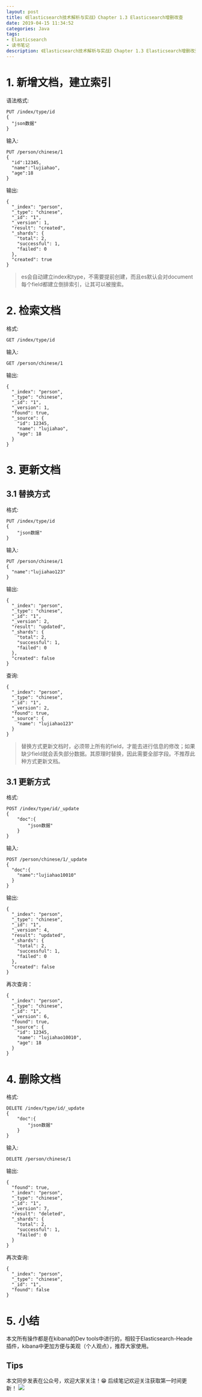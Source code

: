 ```yaml
---
layout: post
title: 《Elasticsearch技术解析与实战》Chapter 1.3 Elasticsearch增删改查
date: 2019-04-15 11:34:52
categories: Java
tags:
- Elasticsearch
- 读书笔记
description: 《Elasticsearch技术解析与实战》Chapter 1.3 Elasticsearch增删改查
---
```


# 1. 新增文档，建立索引
语法格式:

    PUT /index/type/id
    {
      "json数据"
    }

输入:

    PUT /person/chinese/1
    {
      "id":12345,
      "name":"lujiahao",
      "age":18
    }

输出:
    
    {
      "_index": "person",
      "_type": "chinese",
      "_id": "1",
      "_version": 1,
      "result": "created",
      "_shards": {
        "total": 2,
        "successful": 1,
        "failed": 0
      },
      "created": true
    }

> es会自动建立index和type，不需要提前创建，而且es默认会对document每个field都建立倒排索引，让其可以被搜索。

# 2. 检索文档
格式:

    GET /index/type/id

输入:

    GET /person/chinese/1
输出:

    {
      "_index": "person",
      "_type": "chinese",
      "_id": "1",
      "_version": 1,
      "found": true,
      "_source": {
        "id": 12345,
        "name": "lujiahao",
        "age": 18
      }
    }
    
# 3. 更新文档
## 3.1 替换方式
格式:

    PUT /index/type/id
    {
        "json数据"
    }
输入:

    PUT /person/chinese/1
    {
      "name":"lujiahao123"
    }
输出:

    {
      "_index": "person",
      "_type": "chinese",
      "_id": "1",
      "_version": 2,
      "result": "updated",
      "_shards": {
        "total": 2,
        "successful": 1,
        "failed": 0
      },
      "created": false
    }

查询:

    {
      "_index": "person",
      "_type": "chinese",
      "_id": "1",
      "_version": 2,
      "found": true,
      "_source": {
        "name": "lujiahao123"
      }
    }

> 替换方式更新文档时，必须带上所有的field，才能去进行信息的修改；如果缺少field就会丢失部分数据。其原理时替换，因此需要全部字段。不推荐此种方式更新文档。

## 3.1 更新方式
格式:

    POST /index/type/id/_update
    {
        "doc":{
            "json数据"
        }
    }
输入:

    POST /person/chinese/1/_update
    {
      "doc":{
        "name":"lujiahao10010"
      }
    }
输出:

    {
      "_index": "person",
      "_type": "chinese",
      "_id": "1",
      "_version": 4,
      "result": "updated",
      "_shards": {
        "total": 2,
        "successful": 1,
        "failed": 0
      },
      "created": false
    }
再次查询：

    {
      "_index": "person",
      "_type": "chinese",
      "_id": "1",
      "_version": 6,
      "found": true,
      "_source": {
        "id": 12345,
        "name": "lujiahao10010",
        "age": 18
      }
    }
# 4. 删除文档
格式:

    DELETE /index/type/id/_update
    {
        "doc":{
            "json数据"
        }
    }
输入:

    DELETE /person/chinese/1
输出:

    {
      "found": true,
      "_index": "person",
      "_type": "chinese",
      "_id": "1",
      "_version": 7,
      "result": "deleted",
      "_shards": {
        "total": 2,
        "successful": 1,
        "failed": 0
      }
    }
再次查询:
    
    {
      "_index": "person",
      "_type": "chinese",
      "_id": "1",
      "found": false
    }

# 5. 小结
本文所有操作都是在kibana的Dev tools中进行的，相较于Elasticsearch-Heade插件，kibana中更加方便与美观（个人观点），推荐大家使用。

## Tips
本文同步发表在公众号，欢迎大家关注！😁 
后续笔记欢迎关注获取第一时间更新！
![](https://github.com/lujiahao0708/PicRepo/raw/master/公众号二维码.jpg)